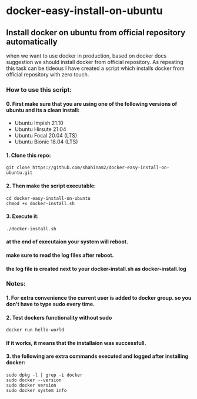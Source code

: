 # docker-easy-install-on-ubuntu
## Install docker on ubuntu from official repository automatically

when we want to use docker in production, based on docker docs suggestion we should install docker from official repository.
As repeating this task can be tideous I have created a script which installs docker from official repository with zero touch.

### **How to use this script:**
#### 0. First make sure that you are using one of the following versions of ubuntu and its a clean install:
- Ubuntu Impish 21.10
- Ubuntu Hirsute 21.04
- Ubuntu Focal 20.04 (LTS)
- Ubuntu Bionic 18.04 (LTS)

#### 1. Clone this repo:
`git clone https://github.com/shahinam2/docker-easy-install-on-ubuntu.git`

#### 2. Then make the script executable:
```
cd docker-easy-install-on-ubuntu
chmod +x docker-install.sh
```

#### 3. Execute it:
`./docker-install.sh`
#### at the end of executaion your system will reboot.

#### make sure to read the log files after reboot.
#### the log file is created next to your docker-install.sh as **docker-install.log**


### **Notes:**
#### 1. For extra convenience the current user is added to docker group. so you don't have to type sudo every time.
#### 2. Test dockers functionality without sudo
`docker run hello-world`
#### If it works, it means that the installaion was successfull.
#### 3. the following are extra commands executed and logged after installing docker:
```
sudo dpkg -l | grep -i docker
sudo docker --version
sudo docker version
sudo docker system info
```

